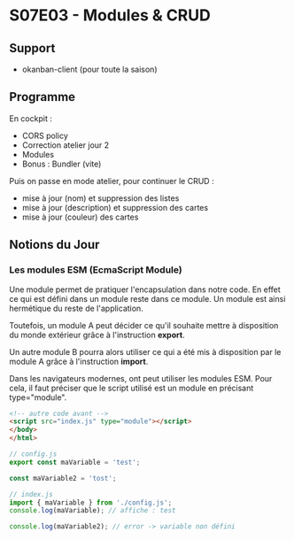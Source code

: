 # S07E03 - Modules & CRUD

## Support

- okanban-client (pour toute la saison)

## Programme

En cockpit :

- CORS policy
- Correction atelier jour 2
- Modules
- Bonus : Bundler (vite)

Puis on passe en mode atelier, pour continuer le CRUD :

- mise à jour (nom) et suppression des listes
- mise à jour (description) et suppression des cartes
- mise à jour (couleur) des cartes

## Notions du Jour

### Les modules ESM (EcmaScript Module)

Une module permet de pratiquer l'encapsulation dans notre code. En effet ce qui est défini dans un module reste dans ce module. Un module est ainsi hermétique du reste de l'application.

Toutefois, un module A peut décider ce qu'il souhaite mettre à disposition du monde extérieur grâce à l'instruction **export**.

Un autre module B pourra alors utiliser ce qui a été mis à disposition par le module A grâce à l'instruction **import**.

Dans les navigateurs modernes, ont peut utiliser les modules ESM. Pour cela, il faut préciser que le script utilisé est un module en précisant type="module".

```html
<!-- autre code avant -->
<script src="index.js" type="module"></script>
</body>
</html>
```

```js
// config.js
export const maVariable = 'test';

const maVariable2 = 'tost';
```

```js
// index.js
import { maVariable } from './config.js';
console.log(maVariable); // affiche : test

console.log(maVariable2); // error -> variable non défini
```
